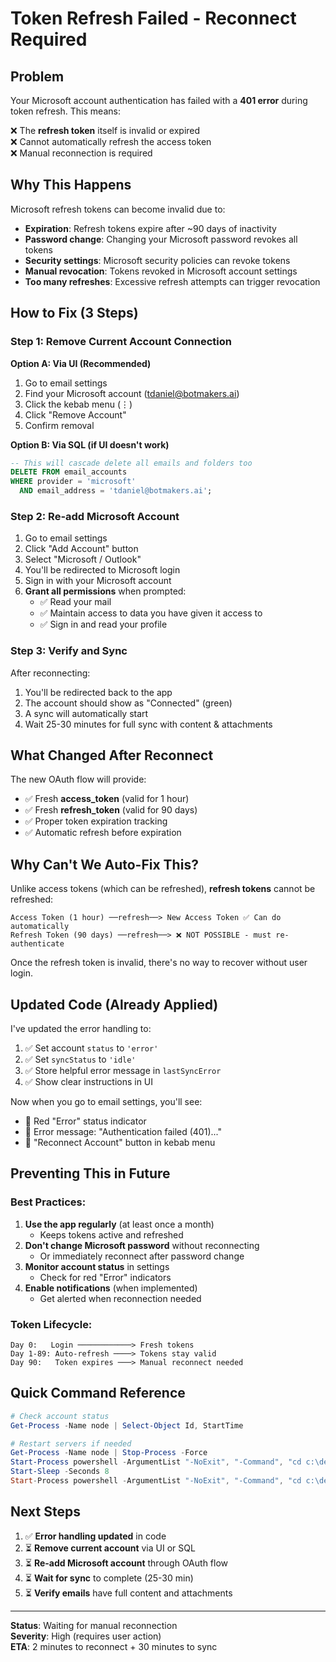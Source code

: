 # Token Refresh Failed - Reconnect Required

## Problem

Your Microsoft account authentication has failed with a **401 error** during token refresh. This means:

❌ The **refresh token** itself is invalid or expired  
❌ Cannot automatically refresh the access token  
❌ Manual reconnection is required

## Why This Happens

Microsoft refresh tokens can become invalid due to:

- **Expiration**: Refresh tokens expire after ~90 days of inactivity
- **Password change**: Changing your Microsoft password revokes all tokens
- **Security settings**: Microsoft security policies can revoke tokens
- **Manual revocation**: Tokens revoked in Microsoft account settings
- **Too many refreshes**: Excessive refresh attempts can trigger revocation

## How to Fix (3 Steps)

### Step 1: Remove Current Account Connection

**Option A: Via UI (Recommended)**

1. Go to email settings
2. Find your Microsoft account (tdaniel@botmakers.ai)
3. Click the kebab menu (⋮)
4. Click "Remove Account"
5. Confirm removal

**Option B: Via SQL (if UI doesn't work)**

```sql
-- This will cascade delete all emails and folders too
DELETE FROM email_accounts
WHERE provider = 'microsoft'
  AND email_address = 'tdaniel@botmakers.ai';
```

### Step 2: Re-add Microsoft Account

1. Go to email settings
2. Click "Add Account" button
3. Select "Microsoft / Outlook"
4. You'll be redirected to Microsoft login
5. Sign in with your Microsoft account
6. **Grant all permissions** when prompted:
   - ✅ Read your mail
   - ✅ Maintain access to data you have given it access to
   - ✅ Sign in and read your profile

### Step 3: Verify and Sync

After reconnecting:

1. You'll be redirected back to the app
2. The account should show as "Connected" (green)
3. A sync will automatically start
4. Wait 25-30 minutes for full sync with content & attachments

## What Changed After Reconnect

The new OAuth flow will provide:

- ✅ Fresh **access_token** (valid for 1 hour)
- ✅ Fresh **refresh_token** (valid for 90 days)
- ✅ Proper token expiration tracking
- ✅ Automatic refresh before expiration

## Why Can't We Auto-Fix This?

Unlike access tokens (which can be refreshed), **refresh tokens** cannot be refreshed:

```
Access Token (1 hour) ──refresh──> New Access Token ✅ Can do automatically
Refresh Token (90 days) ──refresh──> ❌ NOT POSSIBLE - must re-authenticate
```

Once the refresh token is invalid, there's no way to recover without user login.

## Updated Code (Already Applied)

I've updated the error handling to:

1. ✅ Set account `status` to `'error'`
2. ✅ Set `syncStatus` to `'idle'`
3. ✅ Store helpful error message in `lastSyncError`
4. ✅ Show clear instructions in UI

Now when you go to email settings, you'll see:

- 🔴 Red "Error" status indicator
- 📝 Error message: "Authentication failed (401)..."
- 🔧 "Reconnect Account" button in kebab menu

## Preventing This in Future

### Best Practices:

1. **Use the app regularly** (at least once a month)
   - Keeps tokens active and refreshed
2. **Don't change Microsoft password** without reconnecting
   - Or immediately reconnect after password change
3. **Monitor account status** in settings
   - Check for red "Error" indicators
4. **Enable notifications** (when implemented)
   - Get alerted when reconnection needed

### Token Lifecycle:

```
Day 0:   Login ────────────> Fresh tokens
Day 1-89: Auto-refresh ────> Tokens stay valid
Day 90:   Token expires ───> Manual reconnect needed
```

## Quick Command Reference

```powershell
# Check account status
Get-Process -Name node | Select-Object Id, StartTime

# Restart servers if needed
Get-Process -Name node | Stop-Process -Force
Start-Process powershell -ArgumentList "-NoExit", "-Command", "cd c:\dev\win-email_client; npm run dev"
Start-Sleep -Seconds 8
Start-Process powershell -ArgumentList "-NoExit", "-Command", "cd c:\dev\win-email_client; npx inngest-cli@latest dev --no-discovery -u http://localhost:3000/api/inngest"
```

## Next Steps

1. ✅ **Error handling updated** in code
2. ⏳ **Remove current account** via UI or SQL
3. ⏳ **Re-add Microsoft account** through OAuth flow
4. ⏳ **Wait for sync** to complete (25-30 min)
5. ⏳ **Verify emails** have full content and attachments

---

**Status**: Waiting for manual reconnection  
**Severity**: High (requires user action)  
**ETA**: 2 minutes to reconnect + 30 minutes to sync
